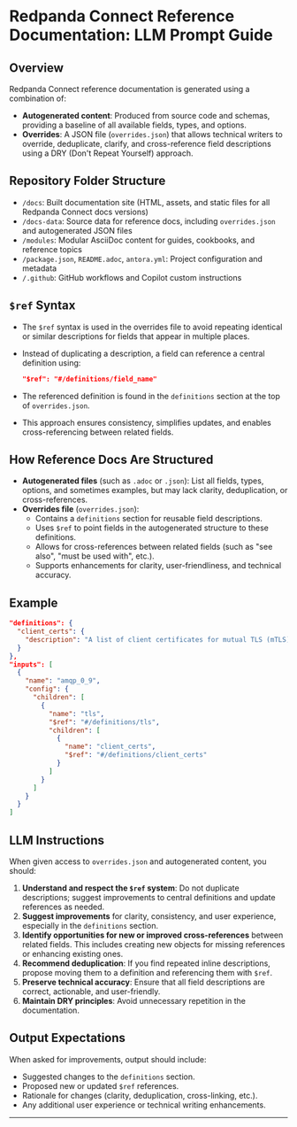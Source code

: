 # Redpanda Connect Reference Documentation: LLM Prompt Guide

## Overview

Redpanda Connect reference documentation is generated using a combination of:
- **Autogenerated content**: Produced from source code and schemas, providing a baseline of all available fields, types, and options.
- **Overrides**: A JSON file (`overrides.json`) that allows technical writers to override, deduplicate, clarify, and cross-reference field descriptions using a DRY (Don't Repeat Yourself) approach.

## Repository Folder Structure

- `/docs`: Built documentation site (HTML, assets, and static files for all Redpanda Connect docs versions)
- `/docs-data`: Source data for reference docs, including `overrides.json` and autogenerated JSON files
- `/modules`: Modular AsciiDoc content for guides, cookbooks, and reference topics
- `/package.json`, `README.adoc`, `antora.yml`: Project configuration and metadata
- `/.github`: GitHub workflows and Copilot custom instructions

## `$ref` Syntax

- The `$ref` syntax is used in the overrides file to avoid repeating identical or similar descriptions for fields that appear in multiple places.
- Instead of duplicating a description, a field can reference a central definition using:

  ```json
  "$ref": "#/definitions/field_name"
  ```

- The referenced definition is found in the `definitions` section at the top of `overrides.json`.
- This approach ensures consistency, simplifies updates, and enables cross-referencing between related fields.

## How Reference Docs Are Structured

- **Autogenerated files** (such as `.adoc` or `.json`): List all fields, types, options, and sometimes examples, but may lack clarity, deduplication, or cross-references.
- **Overrides file** (`overrides.json`):
  - Contains a `definitions` section for reusable field descriptions.
  - Uses `$ref` to point fields in the autogenerated structure to these definitions.
  - Allows for cross-references between related fields (such as "see also", "must be used with", etc.).
  - Supports enhancements for clarity, user-friendliness, and technical accuracy.

## Example

```json
"definitions": {
  "client_certs": {
    "description": "A list of client certificates for mutual TLS (mTLS) authentication. ... (full description here)"
  }
},
"inputs": [
  {
    "name": "amqp_0_9",
    "config": {
      "children": [
        {
          "name": "tls",
          "$ref": "#/definitions/tls",
          "children": [
            {
              "name": "client_certs",
              "$ref": "#/definitions/client_certs"
            }
          ]
        }
      ]
    }
  }
]
```

## LLM Instructions

When given access to `overrides.json` and autogenerated content, you should:

1. **Understand and respect the `$ref` system**: Do not duplicate descriptions; suggest improvements to central definitions and update references as needed.
2. **Suggest improvements** for clarity, consistency, and user experience, especially in the `definitions` section.
3. **Identify opportunities for new or improved cross-references** between related fields. This includes creating new objects for missing references or enhancing existing ones.
4. **Recommend deduplication**: If you find repeated inline descriptions, propose moving them to a definition and referencing them with `$ref`.
5. **Preserve technical accuracy**: Ensure that all field descriptions are correct, actionable, and user-friendly.
6. **Maintain DRY principles**: Avoid unnecessary repetition in the documentation.

## Output Expectations

When asked for improvements, output should include:

- Suggested changes to the `definitions` section.
- Proposed new or updated `$ref` references.
- Rationale for changes (clarity, deduplication, cross-linking, etc.).
- Any additional user experience or technical writing enhancements.

---
